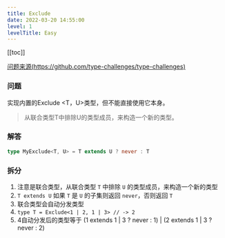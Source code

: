 ```yaml
---
title: Exclude
date: 2022-03-20 14:55:00
level: 1
levelTitle: Easy
---
```


[[toc]]

[问题来源(https://github.com/type-challenges/type-challenges)](https://github.com/type-challenges/type-challenges/blob/master/questions/18-easy-tuple-length/README.zh-CN.md)
### 问题
实现内置的Exclude <T，U>类型，但不能直接使用它本身。
>从联合类型T中排除U的类型成员，来构造一个新的类型。

### 解答

```typescript
type MyExclude<T, U> = T extends U ? never : T
```

### 拆分
1. 注意是联合类型，从联合类型 `T` 中排除 `U` 的类型成员，来构造一个新的类型
2. `T extends U` 如果 `T` 是 `U` 的子集则返回 `never`，否则返回 `T`
3. 联合类型会自动分发类型
4. `type T = Exclude<1 | 2, 1 | 3> // -> 2`
5. 4自动分发后的类型等于 (1 extends 1 | 3 ? never : 1) | (2 extends 1 | 3 ? never : 2)